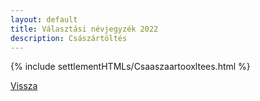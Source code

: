 ```yaml
---
layout: default
title: Választási névjegyzék 2022
description: Császártöltés
---
```


{% include settlementHTMLs/Csaaszaartooxltees.html %}

[Vissza](../)